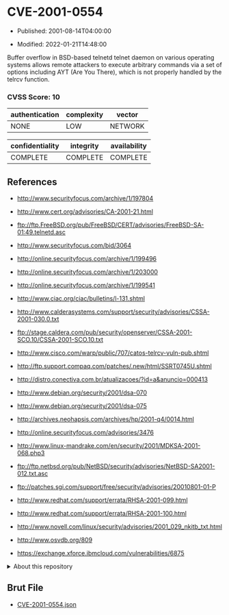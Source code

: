 # CVE-2001-0554

- Published: 2001-08-14T04:00:00

- Modified: 2022-01-21T14:48:00

Buffer overflow in BSD-based telnetd telnet daemon on various operating systems allows remote attackers to execute arbitrary commands via a set of options including AYT (Are You There), which is not properly handled by the telrcv function.

### CVSS Score: **10**

| authentication | complexity | vector |
| --- | --- | --- |
| NONE | LOW | NETWORK |

| confidentiality | integrity | availability |
| --- | --- | --- |
| COMPLETE | COMPLETE | COMPLETE |

## References

* http://www.securityfocus.com/archive/1/197804

* http://www.cert.org/advisories/CA-2001-21.html

* ftp://ftp.FreeBSD.org/pub/FreeBSD/CERT/advisories/FreeBSD-SA-01:49.telnetd.asc

* http://www.securityfocus.com/bid/3064

* http://online.securityfocus.com/archive/1/199496

* http://online.securityfocus.com/archive/1/203000

* http://online.securityfocus.com/archive/1/199541

* http://www.ciac.org/ciac/bulletins/l-131.shtml

* http://www.calderasystems.com/support/security/advisories/CSSA-2001-030.0.txt

* ftp://stage.caldera.com/pub/security/openserver/CSSA-2001-SCO.10/CSSA-2001-SCO.10.txt

* http://www.cisco.com/warp/public/707/catos-telrcv-vuln-pub.shtml

* http://ftp.support.compaq.com/patches/.new/html/SSRT0745U.shtml

* http://distro.conectiva.com.br/atualizacoes/?id=a&anuncio=000413

* http://www.debian.org/security/2001/dsa-070

* http://www.debian.org/security/2001/dsa-075

* http://archives.neohapsis.com/archives/hp/2001-q4/0014.html

* http://online.securityfocus.com/advisories/3476

* http://www.linux-mandrake.com/en/security/2001/MDKSA-2001-068.php3

* ftp://ftp.netbsd.org/pub/NetBSD/security/advisories/NetBSD-SA2001-012.txt.asc

* ftp://patches.sgi.com/support/free/security/advisories/20010801-01-P

* http://www.redhat.com/support/errata/RHSA-2001-099.html

* http://www.redhat.com/support/errata/RHSA-2001-100.html

* http://www.novell.com/linux/security/advisories/2001_029_nkitb_txt.html

* http://www.osvdb.org/809

* https://exchange.xforce.ibmcloud.com/vulnerabilities/6875

<details>
<summary>About this repository</summary> 

  This repository is part of the project [Live Hack CVE](https://github.com/Live-Hack-CVE). Main website can be found [www.live-hack.org](https://www.live-hack.org) 
  
  Made by [Sn0wAlice](https://github.com/Sn0wAlice) for the people that care about security and need to have a feed of the latest CVEs. Hope you enjoy it, don't forget to star the repo and follow me on [Twitter](https://twitter.com/Sn0wAlice) and [Github](https://github.com/Sn0wAlice). And that is my [personnal website](https://www.alice-snow.me/)

  - [Home Page](https://github.com/Live-Hack-CVE)
  - [Framework](https://github.com/Live-Hack-CVE/cve-framework)
  - [CVE database](https://github.com/Live-Hack-CVE/full_database)
  - [Changelog](https://github.com/Live-Hack-CVE/Changelog)
</details>

## Brut File

* [CVE-2001-0554.json](https://raw.githubusercontent.com/Live-Hack-CVE/full_database/main/cves/2001/CVE-2001-0554.json)

